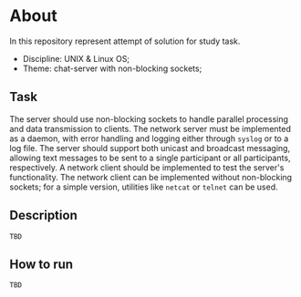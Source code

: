 # About
In this repository represent attempt of solution for study task.

* Discipline: UNIX & Linux OS;
* Theme: chat-server with non-blocking sockets;

## Task

The server should use non-blocking sockets to handle parallel processing and data transmission to clients. The network server must be implemented as a daemon, with error handling and logging either through `syslog` or to a log file. The server should support both unicast and broadcast messaging, allowing text messages to be sent to a single participant or all participants, respectively. A network client should be implemented to test the server's functionality. The network client can be implemented without non-blocking sockets; for a simple version, utilities like `netcat` or `telnet` can be used.

## Description

`TBD`

## How to run

`TBD`